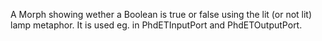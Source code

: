 A Morph showing wether a Boolean is true or false using the lit (or not lit) lamp metaphor.
It is used eg. in PhdETInputPort and PhdETOutputPort.